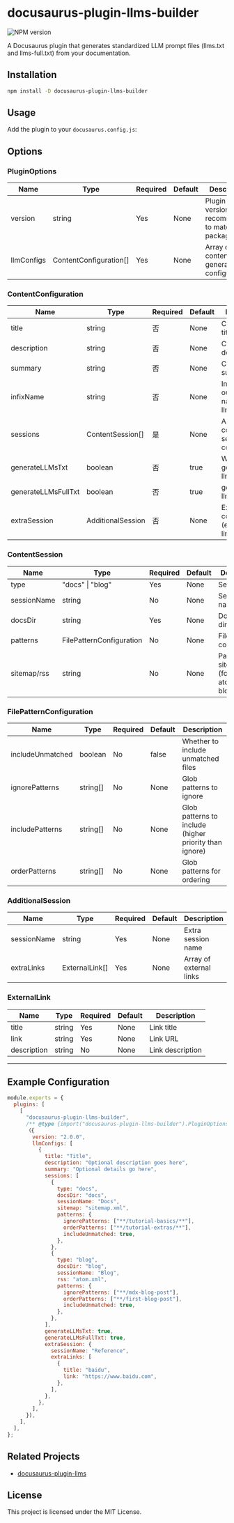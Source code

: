 # docusaurus-plugin-llms-builder

<a :href="`https://www.npmjs.com/package/docusaurus-plugin-llms-builder`" target="_blank"><img src="https://img.shields.io/npm/v/docusaurus-plugin-llms-builder?label=npm" alt="NPM version"></a>

A Docusaurus plugin that generates standardized LLM prompt files (llms.txt and llms-full.txt) from your documentation.

## Installation

```bash
npm install -D docusaurus-plugin-llms-builder
```

## Usage

Add the plugin to your `docusaurus.config.js`:

## Options

### PluginOptions

| Name       | Type                   | Required | Default | Description                                       |
| ---------- | ---------------------- | -------- | ------- | ------------------------------------------------- |
| version    | string                 | Yes      | None    | Plugin version, recommended to match package.json |
| llmConfigs | ContentConfiguration[] | Yes      | None    | Array of LLM content generation configurations    |

### ContentConfiguration

| Name                | Type              | Required | Default | Description                                       |
| ------------------- | ----------------- | -------- | ------- | ------------------------------------------------- |
| title               | string            | 否       | None    | Configuration title                               |
| description         | string            | 否       | None    | Configuration description                         |
| summary             | string            | 否       | None    | Configuration summary                             |
| infixName           | string            | 否       | None    | Infix for output file name (e.g. llms-blog.txt)   |
| sessions            | ContentSession[]  | 是       | None    | Array of content session configurations           |
| generateLLMsTxt     | boolean           | 否       | true    | Whether to generate llms.txt                      |
| generateLLMsFullTxt | boolean           | 否       | true    | generate llms-full.txt                            |
| extraSession        | AdditionalSession | 否       | None    | Extra session configuration (e.g. external links) |

### ContentSession

| Name        | Type                     | Required | Default | Description                                           |
| ----------- | ------------------------ | -------- | ------- | ----------------------------------------------------- |
| type        | "docs" \| "blog"         | Yes      | None    | Session type                                          |
| sessionName | string                   | No       | None    | Session name                                          |
| docsDir     | string                   | Yes      | None    | Docs or blog directory                                |
| patterns    | FilePatternConfiguration | No       | None    | File pattern configuration                            |
| sitemap/rss | string                   | No       | None    | Path to sitemap.xml (for docs) or atom.xml (for blog) |

### FilePatternConfiguration

| Name             | Type     | Required | Default | Description                                            |
| ---------------- | -------- | -------- | ------- | ------------------------------------------------------ |
| includeUnmatched | boolean  | No       | false   | Whether to include unmatched files                     |
| ignorePatterns   | string[] | No       | None    | Glob patterns to ignore                                |
| includePatterns  | string[] | No       | None    | Glob patterns to include (higher priority than ignore) |
| orderPatterns    | string[] | No       | None    | Glob patterns for ordering                             |

### AdditionalSession

| Name        | Type           | Required | Default | Description             |
| ----------- | -------------- | -------- | ------- | ----------------------- |
| sessionName | string         | Yes      | None    | Extra session name      |
| extraLinks  | ExternalLink[] | Yes      | None    | Array of external links |

### ExternalLink

| Name        | Type   | Required | Default | Description      |
| ----------- | ------ | -------- | ------- | ---------------- |
| title       | string | Yes      | None    | Link title       |
| link        | string | Yes      | None    | Link URL         |
| description | string | No       | None    | Link description |

---

## Example Configuration

```js
module.exports = {
  plugins: [
    [
      "docusaurus-plugin-llms-builder",
      /** @type {import("docusaurus-plugin-llms-builder").PluginOptions} */
      （{
        version: "2.0.0",
        llmConfigs: [
          {
            title: "Title",
            description: "Optional description goes here",
            summary: "Optional details go here",
            sessions: [
              {
                type: "docs",
                docsDir: "docs",
                sessionName: "Docs",
                sitemap: "sitemap.xml",
                patterns: {
                  ignorePatterns: ["**/tutorial-basics/**"],
                  orderPatterns: ["**/tutorial-extras/**"],
                  includeUnmatched: true,
                },
              },
              {
                type: "blog",
                docsDir: "blog",
                sessionName: "Blog",
                rss: "atom.xml",
                patterns: {
                  ignorePatterns: ["**/mdx-blog-post"],
                  orderPatterns: ["**/first-blog-post"],
                  includeUnmatched: true,
                },
              },
            ],
            generateLLMsTxt: true,
            generateLLMsFullTxt: true,
            extraSession: {
              sessionName: "Reference",
              extraLinks: [
                {
                  title: "baidu",
                  link: "https://www.baidu.com",
                },
              ],
            },
          },
        ],
      }),
    ],
  ],
};
```

## Related Projects

- [docusaurus-plugin-llms](https://github.com/rachfop/docusaurus-plugin-llms)

## License

This project is licensed under the MIT License.
